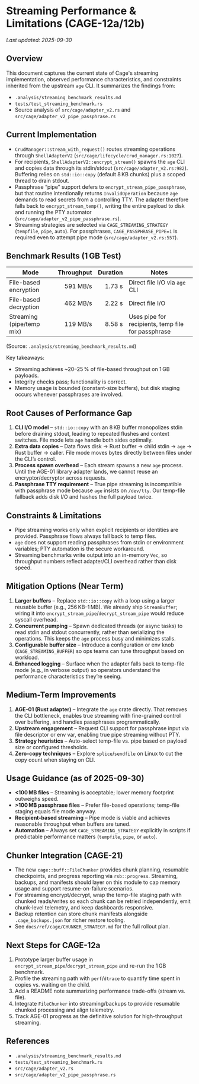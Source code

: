 # Streaming Performance & Limitations (CAGE-12a/12b)

_Last updated: 2025-09-30_

## Overview

This document captures the current state of Cage's streaming implementation, observed performance
characteristics, and constraints inherited from the upstream `age` CLI. It summarizes the findings from:
- `.analysis/streaming_benchmark_results.md`
- `tests/test_streaming_benchmark.rs`
- Source analysis of `src/cage/adapter_v2.rs` and `src/cage/adapter_v2_pipe_passphrase.rs`

## Current Implementation

- `CrudManager::stream_with_request()` routes streaming operations through `ShellAdapterV2`
  (`src/cage/lifecycle/crud_manager.rs:1027`).
- For recipients, `ShellAdapterV2::encrypt_stream()` spawns the `age` CLI and copies data through its
  stdin/stdout (`src/cage/adapter_v2.rs:982`). Buffering relies on `std::io::copy` (default 8 KB chunks)
  plus a scoped thread to drain stdout.
- Passphrase “pipe” support defers to `encrypt_stream_pipe_passphrase`, but that routine intentionally
  returns `InvalidOperation` because `age` demands to read secrets from a controlling TTY. The adapter
  therefore falls back to `encrypt_stream_temp()`, writing the entire payload to disk and running the
  PTY automator (`src/cage/adapter_v2_pipe_passphrase.rs`).
- Streaming strategies are selected via `CAGE_STREAMING_STRATEGY` (`tempfile`, `pipe`, `auto`). For
  passphrases, `CAGE_PASSPHRASE_PIPE=1` is required even to attempt pipe mode (`src/cage/adapter_v2.rs:557`).

## Benchmark Results (1 GB Test)

| Mode                       | Throughput | Duration | Notes                                      |
|---------------------------|-----------:|---------:|-------------------------------------------|
| File-based encryption     | 591 MB/s   |   1.73 s | Direct file I/O via `age` CLI             |
| File-based decryption     | 462 MB/s   |   2.22 s | Direct file I/O                           |
| Streaming (pipe/temp mix) | 119 MB/s   |   8.58 s | Uses pipe for recipients, temp file for passphrase |

(Source: `.analysis/streaming_benchmark_results.md`)

Key takeaways:
- Streaming achieves ~20–25 % of file-based throughput on 1 GB payloads.
- Integrity checks pass; functionality is correct.
- Memory usage is bounded (constant-size buffers), but disk staging occurs whenever passphrases are involved.

## Root Causes of Performance Gap

1. **CLI I/O model** – `std::io::copy` with an 8 KB buffer monopolizes stdin before draining stdout,
   leading to repeated flushes and context switches. File mode lets `age` handle both sides optimally.
2. **Extra data copies** – Data flows disk → Rust buffer → child stdin → `age` → Rust buffer → caller.
   File mode moves bytes directly between files under the CLI’s control.
3. **Process spawn overhead** – Each stream spawns a new `age` process. Until the AGE-01 library adapter
   lands, we cannot reuse an encryptor/decryptor across requests.
4. **Passphrase TTY requirement** – True pipe streaming is incompatible with passphrase mode because `age`
   insists on `/dev/tty`. Our temp-file fallback adds disk I/O and hashes the full payload twice.

## Constraints & Limitations

- Pipe streaming works only when explicit recipients or identities are provided. Passphrase flows always
  fall back to temp files.
- `age` does not support reading passphrases from stdin or environment variables; PTY automation is the
  secure workaround.
- Streaming benchmarks write output into an in-memory `Vec`, so throughput numbers reflect adapter/CLI
  overhead rather than disk speed.

## Mitigation Options (Near Term)

1. **Larger buffers** – Replace `std::io::copy` with a loop using a larger reusable buffer (e.g., 256 KB–1 MB).
   We already ship `StreamBuffer`; wiring it into `encrypt_stream_pipe`/`decrypt_stream_pipe` would reduce
   syscall overhead.
2. **Concurrent pumping** – Spawn dedicated threads (or async tasks) to read stdin and stdout concurrently,
   rather than serializing the operations. This keeps the `age` process busy and minimizes stalls.
3. **Configurable buffer size** – Introduce a configuration or env knob (`CAGE_STREAMING_BUFFER`) so ops teams
   can tune throughput based on workload.
4. **Enhanced logging** – Surface when the adapter falls back to temp-file mode (e.g., in verbose output) so
   operators understand the performance characteristics they’re seeing.

## Medium-Term Improvements

1. **AGE-01 (Rust adapter)** – Integrate the `age` crate directly. That removes the CLI bottleneck,
   enables true streaming with fine-grained control over buffering, and handles passphrases programmatically.
2. **Upstream engagement** – Request CLI support for passphrase input via file descriptor or env var,
   enabling true pipe streaming without PTY.
3. **Strategy heuristics** – Auto-select temp-file vs. pipe based on payload size or configured thresholds.
4. **Zero-copy techniques** – Explore `splice`/`sendfile` on Linux to cut the copy count when staying on CLI.

## Usage Guidance (as of 2025-09-30)

- **<100 MB files** – Streaming is acceptable; lower memory footprint outweighs speed.
- **>100 MB passphrase files** – Prefer file-based operations; temp-file staging equals file mode anyway.
- **Recipient-based streaming** – Pipe mode is viable and achieves reasonable throughput when buffers are tuned.
- **Automation** – Always set `CAGE_STREAMING_STRATEGY` explicitly in scripts if predictable performance
  matters (`tempfile`, `pipe`, or `auto`).

## Chunker Integration (CAGE-21)

- The new `cage::buff::FileChunker` provides chunk planning, resumable checkpoints, and progress reporting
  via `rsb::progress`. Streaming, backups, and manifests should layer on this module to cap memory usage and
  support resume-on-failure scenarios.
- For streaming encrypt/decrypt, wrap the temp-file staging path with chunked reads/writes so each chunk can be
  retried independently, emit chunk-level telemetry, and keep dashboards responsive.
- Backup retention can store chunk manifests alongside `.cage_backups.json` for richer restore tooling.
- See `docs/ref/cage/CHUNKER_STRATEGY.md` for the full rollout plan.

## Next Steps for CAGE-12a

1. Prototype larger buffer usage in `encrypt_stream_pipe`/`decrypt_stream_pipe` and re-run the 1 GB benchmark.
2. Profile the streaming path with `perf`/`dtrace` to quantify time spent in copies vs. waiting on the child.
3. Add a README note summarizing performance trade-offs (stream vs. file).
4. Integrate `FileChunker` into streaming/backups to provide resumable chunked processing and align telemetry.
5. Track AGE-01 progress as the definitive solution for high-throughput streaming.

## References
- `.analysis/streaming_benchmark_results.md`
- `tests/test_streaming_benchmark.rs`
- `src/cage/adapter_v2.rs`
- `src/cage/adapter_v2_pipe_passphrase.rs`
